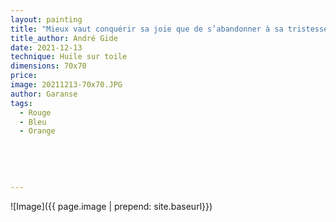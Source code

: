 ```yaml
---
layout: painting
title: "Mieux vaut conquérir sa joie que de s’abandonner à sa tristesse." 
title_author: André Gide     
date: 2021-12-13
technique: Huile sur toile
dimensions: 70x70
price: 
image: 20211213-70x70.JPG
author: Garanse
tags:
  - Rouge
  - Bleu
  - Orange
  
  
  
  
  
---
```

![Image]({{ page.image | prepend: site.baseurl}})

